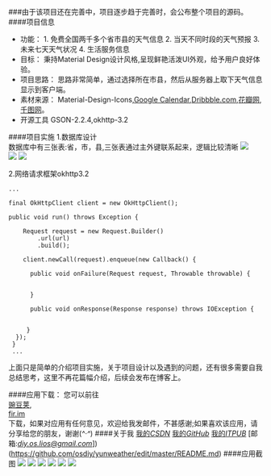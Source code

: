 ###由于该项目还在完善中，项目逐步趋于完善时，会公布整个项目的源码。
####项目信息
* 功能：
       1. 免费全国两千多个省市县的天气信息
       2. 当天不同时段的天气预报
       3. 未来七天天气状况
       4. 生活服务信息
* 目标：
   秉持Material Design设计风格,呈现鲜艳活泼UI外观，给予用户良好体验。
* 项目思路：
    思路非常简单，通过选择所在市县，然后从服务器上取下天气信息显示到客户端。
* 素材来源：
Material-Design-Icons,[Google Calendar](http://www.google.com/calendar/about/),[Dribbble.com](https://Dribble.com),[花瓣网](http://huaban.com/),[千图网](http://www.58pic.com/)。
* 开源工具
GSON-2.2.4,okhttp-3.2


####项目实施
1.数据库设计
<br />
数据库中有三张表:省，市，县,三张表通过主外键联系起来，逻辑比较清晰
![](http://i2.buimg.com/2ce073f2cab33642.png)    
![](http://i2.buimg.com/eacfa7bf748a02ce.png)
![](http://i2.buimg.com/cef764db864a9287.png)

2.网络请求框架okhttp3.2
<br  />
```
...

final OkHttpClient client = new OkHttpClient();
 
public void run() throws Exception {

    Request request = new Request.Builder()
        .url(url)
        .build();
        
    client.newCall(request).enqueue(new Callback() {
    
      public void onFailure(Request request, Throwable throwable) {
      
        
      }

      public void onResponse(Response response) throws IOException {
     

     }
  });
 }
 ...
```
上面只是简单的介绍项目实施，关于项目设计以及遇到的问题，还有很多需要自我总结思考，这里不再花篇幅介绍，后续会发布在博客上。


####应用下载：
您可以前往
<br />
[豌豆荚](http://i4.buimg.com/84a3e8a240525b19.png),
<br />
[fir.im](http://fir.im/apps/573a9e0f00fc747d17000001)
<br />
下载，如果对应用有任何意见，欢迎给我发邮件，不甚感谢;如果喜欢该应用，请分享给您的朋友，谢谢(*^‧^*)
####关于我
[我的*CSDN*](http://lios.top)
[我的*GitHub*](https://github.com/osdiy)
[我的*ITPUB*](http://blog.itpub.net/29876893/)
[邮箱:*diy.os.lios@gmail.com*])(https://github.com/osdiy/yunweather/edit/master/README.md)
####应用截图
![](http://i4.buimg.com/92053b1ab64ddb31.png) ![](http://i4.buimg.com/54734e4bb25b225d.png)  ![](http://i4.buimg.com/43249ed1dc01f74b.png)  ![](http://i4.buimg.com/e022431553ace560.png)  ![](http://i4.buimg.com/6db8418f2d736f9c.png)  ![](http://i4.buimg.com/caa5db910b219812.png) 
